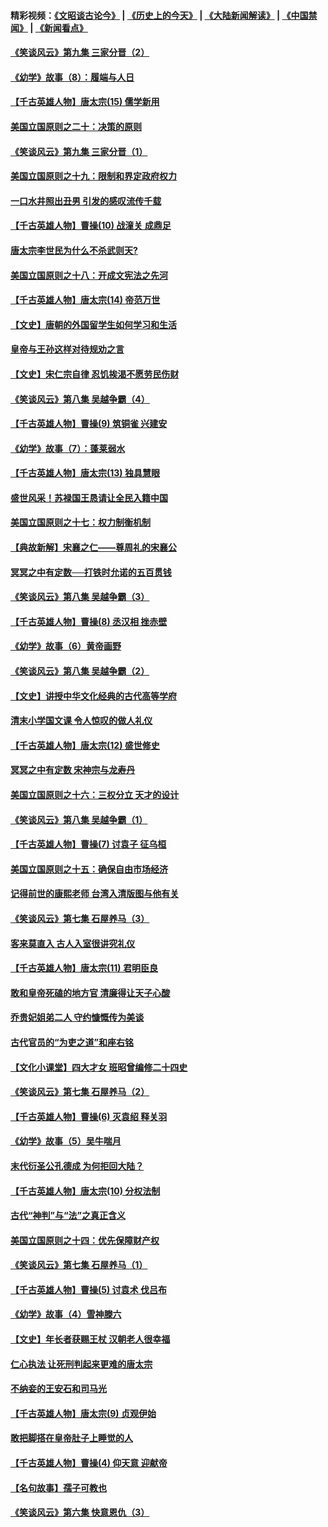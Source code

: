 #### 精彩视频：[《文昭谈古论今》](http://45.76.195.252/wenzhao) | [《历史上的今天》](http://45.76.195.252/today-in-history) | [《大陆新闻解读》](http://45.76.195.252/ntdtv-comedy) | [《中国禁闻》](http://45.76.195.252/ntdtv-news) | [《新闻看点》](http://45.76.195.252/news-insight) 

 #### [《笑谈风云》第九集 三家分晋（2）](../pages/nsc975/n11028610.md?t=02131433) 

#### [《幼学》故事（8）：履端与人日](../pages/nsc975/n10990550.md?t=02131433) 

#### [【千古英雄人物】唐太宗(15) 儒学新用](../pages/nsc975/n8046225.md?t=02131433) 

#### [美国立国原则之二十：决策的原则](../pages/nsc975/n11034691.md?t=02131433) 

#### [《笑谈风云》第九集 三家分晋（1）](../pages/nsc975/n11028591.md?t=02131433) 

#### [美国立国原则之十九：限制和界定政府权力](../pages/nsc975/n11023895.md?t=02131433) 

#### [一口水井照出丑男 引发的感叹流传千载](../pages/nsc975/n11004598.md?t=02131433) 

#### [【千古英雄人物】曹操(10) 战潼关 成鼎足](../pages/nsc975/n7779963.md?t=02131433) 

#### [唐太宗李世民为什么不杀武则天?](../pages/nsc975/n11034040.md?t=02131433) 

#### [美国立国原则之十八：开成文宪法之先河](../pages/nsc975/n11008526.md?t=02131433) 

#### [【千古英雄人物】唐太宗(14) 帝范万世](../pages/nsc975/n8034234.md?t=02131433) 

#### [【文史】唐朝的外国留学生如何学习和生活](../pages/nsc975/n11010825.md?t=02131433) 

#### [皇帝与王孙这样对待规劝之言](../pages/nsc975/n10994666.md?t=02131433) 

#### [【文史】宋仁宗自律 忍饥挨渴不愿劳民伤财](../pages/nsc975/n10997349.md?t=02131433) 

#### [《笑谈风云》第八集 吴越争霸（4）](../pages/nsc975/n11010924.md?t=02131433) 

#### [【千古英雄人物】曹操(9) 筑铜雀 兴建安](../pages/nsc975/n7662497.md?t=02131433) 

#### [《幼学》故事（7）：蓬莱弱水](../pages/nsc975/n10990547.md?t=02131433) 

#### [【千古英雄人物】唐太宗(13) 独具慧眼](../pages/nsc975/n8034179.md?t=02131433) 

#### [盛世风采！苏禄国王恳请让全民入籍中国](../pages/nsc975/n10992284.md?t=02131433) 

#### [美国立国原则之十七：权力制衡机制](../pages/nsc975/n11002624.md?t=02131433) 

#### [【典故新解】宋襄之仁——尊周礼的宋襄公](../pages/nsc975/n11018653.md?t=02131433) 

#### [冥冥之中有定数──打铁时允诺的五百贯钱](../pages/nsc975/n334213.md?t=02131433) 

#### [《笑谈风云》第八集 吴越争霸（3）](../pages/nsc975/n11010889.md?t=02131433) 

#### [【千古英雄人物】曹操(8) 丞汉相 挫赤壁](../pages/nsc975/n7662490.md?t=02131433) 

#### [《幼学》故事（6）黄帝画野](../pages/nsc975/n10990546.md?t=02131433) 

#### [《笑谈风云》第八集 吴越争霸（2）](../pages/nsc975/n10996834.md?t=02131433) 

#### [【文史】讲授中华文化经典的古代高等学府](../pages/nsc975/n11003895.md?t=02131433) 

#### [清末小学国文课 令人惊叹的做人礼仪](../pages/nsc975/n10980226.md?t=02131433) 

#### [【千古英雄人物】唐太宗(12) 盛世修史](../pages/nsc975/n8034115.md?t=02131433) 

#### [冥冥之中有定数 宋神宗与龙寿丹](../pages/nsc975/n11008770.md?t=02131433) 

#### [美国立国原则之十六：三权分立 天才的设计](../pages/nsc975/n10991293.md?t=02131433) 

#### [《笑谈风云》第八集 吴越争霸（1）](../pages/nsc975/n10987751.md?t=02131433) 

#### [【千古英雄人物】曹操(7) 讨袁子 征乌桓](../pages/nsc975/n7662459.md?t=02131433) 

#### [美国立国原则之十五：确保自由市场经济](../pages/nsc975/n10957715.md?t=02131433) 

#### [记得前世的康熙老师 台湾入清版图与他有关](../pages/nsc975/n11004761.md?t=02131433) 

#### [《笑谈风云》第七集 石屋养马（3）](../pages/nsc975/n10964155.md?t=02131433) 

#### [客来莫直入 古人入室很讲究礼仪](../pages/nsc975/n11002636.md?t=02131433) 

#### [【千古英雄人物】唐太宗(11) 君明臣良](../pages/nsc975/n8030388.md?t=02131433) 

#### [敢和皇帝死磕的地方官 清廉得让天子心酸](../pages/nsc975/n10999336.md?t=02131433) 

#### [乔贵妃姐弟二人 守约慷慨传为美谈](../pages/nsc975/n10842491.md?t=02131433) 

#### [古代官员的“为吏之道”和座右铭](../pages/nsc975/n10989890.md?t=02131433) 

#### [【文化小课堂】四大才女 班昭曾编修二十四史](../pages/nsc975/n10996143.md?t=02131433) 

#### [《笑谈风云》第七集 石屋养马（2）](../pages/nsc975/n10964109.md?t=02131433) 

#### [【千古英雄人物】曹操(6) 灭袁绍 释关羽](../pages/nsc975/n7662436.md?t=02131433) 

#### [《幼学》故事（5）吴牛喘月](../pages/nsc975/n10806013.md?t=02131433) 

#### [末代衍圣公孔德成 为何拒回大陆？](../pages/nsc975/n10992548.md?t=02131433) 

#### [【千古英雄人物】唐太宗(10) 分权法制](../pages/nsc975/n8025970.md?t=02131433) 

#### [古代“神判”与“法”之真正含义](../pages/nsc975/n10982291.md?t=02131433) 

#### [美国立国原则之十四：优先保障财产权](../pages/nsc975/n10954086.md?t=02131433) 

#### [《笑谈风云》第七集 石屋养马（1）](../pages/nsc975/n10964072.md?t=02131433) 

#### [【千古英雄人物】曹操(5) 讨袁术 伐吕布](../pages/nsc975/n7637126.md?t=02131433) 

#### [《幼学》故事（4）雪神滕六](../pages/nsc975/n10806012.md?t=02131433) 

#### [【文史】年长者获赐王杖 汉朝老人很幸福](../pages/nsc975/n10980263.md?t=02131433) 

#### [仁心执法 让死刑判起来更难的唐太宗](../pages/nsc975/n10979954.md?t=02131433) 

#### [不纳妾的王安石和司马光](../pages/nsc975/n2647438.md?t=02131433) 

#### [【千古英雄人物】唐太宗(9) 贞观伊始](../pages/nsc975/n8022938.md?t=02131433) 

#### [敢把脚搭在皇帝肚子上睡觉的人](../pages/nsc975/n10975530.md?t=02131433) 

#### [【千古英雄人物】曹操(4) 仰天意 迎献帝](../pages/nsc975/n7637003.md?t=02131433) 

#### [【名句故事】孺子可教也](../pages/nsc975/n10371944.md?t=02131433) 

#### [《笑谈风云》第六集 快意恩仇（3）](../pages/nsc975/n10953824.md?t=02131433) 

